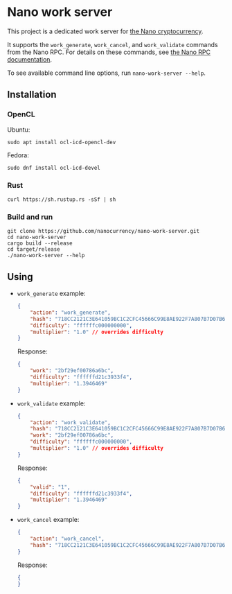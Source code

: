 # Nano work server

This project is a dedicated work server for [the Nano cryptocurrency](https://nano.org/).

It supports the `work_generate`, `work_cancel`, and `work_validate` commands from the Nano RPC.
For details on these commands, see [the Nano RPC documentation](https://docs.nano.org/commands/rpc-protocol/).

To see available command line options, run `nano-work-server --help`.


## Installation

### OpenCL

Ubuntu:

```
sudo apt install ocl-icd-opencl-dev
```

Fedora:

```
sudo dnf install ocl-icd-devel
```

### Rust

```
curl https://sh.rustup.rs -sSf | sh
```

### Build and run

```
git clone https://github.com/nanocurrency/nano-work-server.git
cd nano-work-server
cargo build --release
cd target/release
./nano-work-server --help
```

## Using

- `work_generate` example:

    ```json
    {
        "action": "work_generate",
        "hash": "718CC2121C3E641059BC1C2CFC45666C99E8AE922F7A807B7D07B62C995D79E2",
        "difficulty": "ffffffc000000000",
        "multiplier": "1.0" // overrides difficulty
    }
    ```
    Response:

    ```json
    {
        "work": "2bf29ef00786a6bc",
        "difficulty": "ffffffd21c3933f4",
        "multiplier": "1.3946469"        
    }
    ```


- `work_validate` example:

    ```json
    {
        "action": "work_validate",
        "hash": "718CC2121C3E641059BC1C2CFC45666C99E8AE922F7A807B7D07B62C995D79E2",
        "work": "2bf29ef00786a6bc",
        "difficulty": "ffffffc000000000",
        "multiplier": "1.0" // overrides difficulty
    }
    ```
    Response:

    ```json
    {
        "valid": "1",
        "difficulty": "ffffffd21c3933f4",
        "multiplier": "1.3946469"
    }

    ```

- `work_cancel` example:
    ```json
    {
        "action": "work_cancel",
        "hash": "718CC2121C3E641059BC1C2CFC45666C99E8AE922F7A807B7D07B62C995D79E2"
    }
    ```
    Response:

    ```json
    {
    }
    ```
